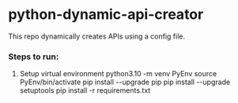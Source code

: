 # python-dynamic-api-creator
This repo dynamically creates APIs using a config file.



### Steps to run:

1. Setup virtual environment
    python3.10 -m venv PyEnv
    source PyEnv/bin/activate
    pip install --upgrade pip
    pip install --upgrade setuptools
    pip install -r requirements.txt




